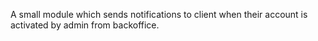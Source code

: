 A small module which sends notifications to client when their account is activated by admin from backoffice.
